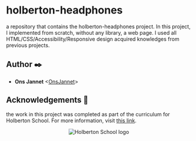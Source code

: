 # holberton-headphones

a repository that contains the holberton-headphones project.  In this project, I implemented from scratch, without any library, a web page. I used all HTML/CSS/Accessibility/Responsive design acquired knowledges from previous projects.


## Author :black_nib:

* **Ons Jannet** <[OnsJannet](https://github.com/OnsJannet)>

## Acknowledgements :pray:

the work in this project was completed as part of the curriculum for
Holberton School. For more information, visit
[this link](https://www.holbertonschool.com/).

<p align="center">
  <img src="http://www.holbertonschool.com/holberton-logo.png"
       alt="Holberton School logo">
</p>